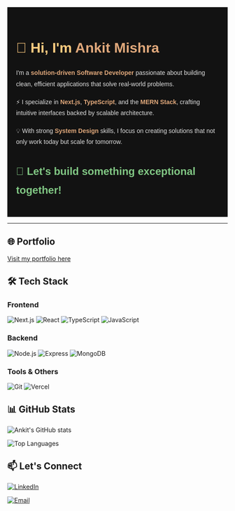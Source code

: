

<section
  style="
    padding: 20px;
    font-family: Arial, sans-serif;
    line-height: 1.8;
    color: #e0e0e0;
    background-color: #121212;
  "
>
  <h1
    style="
      font-size: 32px;
      margin-bottom: 16px;
      color: #ffcc80;
    "
  >
    👋 Hi, I'm <strong style="color: #e0a87b;">Ankit Mishra</strong>
  </h1>
  <p style="margin-bottom: 16px;">
    I'm a <strong style="color: #e0a87b;">solution-driven Software Developer</strong> passionate
    about building clean, efficient applications that solve real-world problems.
  </p>
  <p style="margin-bottom: 16px;">
    ⚡️ I specialize in <strong style="color: #e0a87b;">Next.js</strong>,
    <strong style="color: #e0a87b;">TypeScript</strong>, and the
    <strong style="color: #e0a87b;">MERN Stack</strong>, crafting intuitive interfaces backed by
    scalable architecture.
  </p>
  <p style="margin-bottom: 16px;">
    💡 With strong <strong style="color: #e0a87b;">System Design</strong> skills, I focus on
    creating solutions that not only work today but scale for tomorrow.
  </p>
  <h2
    style="
      margin-top: 32px;
      font-size: 24px;
      color: #81c784;
    "
  >
    🚀 Let's build something exceptional together!
  </h2>
</section>

---

## 🌐 Portfolio
[Visit my portfolio here](https://dev-ankit-portfolio.vercel.app)

## 🛠️ Tech Stack

### Frontend
![Next.js](https://img.shields.io/badge/Next.js-000000?style=for-the-badge&logo=next.js&logoColor=white)
![React](https://img.shields.io/badge/React-61DAFB?style=for-the-badge&logo=react&logoColor=black)
![TypeScript](https://img.shields.io/badge/TypeScript-3178C6?style=for-the-badge&logo=typescript&logoColor=white)
![JavaScript](https://img.shields.io/badge/JavaScript-F7DF1E?style=for-the-badge&logo=javascript&logoColor=black)


### Backend
![Node.js](https://img.shields.io/badge/Node.js-339933?style=for-the-badge&logo=node.js&logoColor=white)
![Express](https://img.shields.io/badge/Express-000000?style=for-the-badge&logo=express&logoColor=white)
![MongoDB](https://img.shields.io/badge/MongoDB-47A248?style=for-the-badge&logo=mongodb&logoColor=white)

### Tools & Others
![Git](https://img.shields.io/badge/Git-F05032?style=for-the-badge&logo=git&logoColor=white)
![Vercel](https://img.shields.io/badge/Vercel-000000?style=for-the-badge&logo=vercel&logoColor=white)

## 📊 GitHub Stats

![Ankit's GitHub stats](https://github-readme-stats.vercel.app/api?username=ankit00010&show_icons=true&theme=tokyonight)

![Top Languages](https://github-readme-stats.vercel.app/api/top-langs/?username=ankit00010&layout=compact&theme=tokyonight)



## 📫 Let's Connect

[![LinkedIn](https://img.shields.io/badge/LinkedIn-0077B5?style=for-the-badge&logo=linkedin&logoColor=white)](https://www.linkedin.com/in/ankit-ravindra-mishra-19050121a/)

[![Email](https://img.shields.io/badge/Email-D14836?style=for-the-badge&logo=gmail&logoColor=white)](mailto:ankitmish83@gmail.com)
